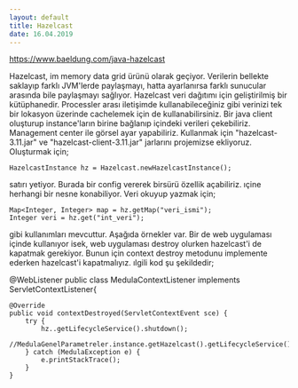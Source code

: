 ```yaml
---
layout: default
title: Hazelcast
date: 16.04.2019
---
```



https://www.baeldung.com/java-hazelcast

Hazelcast, im memory data grid ürünü olarak geçiyor. Verilerin bellekte saklayıp farklı JVM'lerde paylaşmayı, hatta ayarlanırsa farklı sunucular arasında bile paylaşmayı sağlıyor. Hazelcast veri dağıtımı için geliştirilmiş bir kütüphanedir. Processler arası iletişimde kullanabileceğiniz gibi verinizi tek bir lokasyon üzerinde cachelemek için de kullanabilirsiniz. Bir java client oluşturup instance'ların birine bağlanıp içindeki verileri çekebiliriz. Management center ile görsel ayar yapabiliriz. Kullanmak için "hazelcast-3.11.jar" ve "hazelcast-client-3.11.jar" jarlarını projemizse ekliyoruz. Oluşturmak için;

	HazelcastInstance hz = Hazelcast.newHazelcastInstance();

satırı yetiyor. Burada bir config vererek birsürü özellik açabiliriz. ıçine herhangi bir nesne konabiliyor. Veri okuyup yazmak için;
	
	Map<Integer, Integer> map = hz.getMap("veri_ismi");
	Integer veri = hz.get("int_veri");

gibi kullanımları mevcuttur. Aşağıda örnekler var. Bir de web uygulaması içinde kullanıyor isek, web uygulaması destroy olurken hazelcast'i de kapatmak gerekiyor. Bunun için context destroy metodunu implemente ederken hazelcast'i kapatmalıyız. ılgili kod şu şekildedir;

@WebListener
public class MedulaContextListener implements ServletContextListener{


	@Override
	public void contextDestroyed(ServletContextEvent sce) {
		try {
			hz..getLifecycleService().shutdown();
			//MedulaGenelParametreler.instance.getHazelcast().getLifecycleService().shutdown();
		} catch (MedulaException e) {
			e.printStackTrace();
		}
	}

